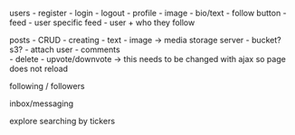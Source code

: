 users 
    - register
    - login
    - logout
    - profile
        - image
        - bio/text
        - follow button
    - feed
        - user specific feed 
        - user + who they follow

posts - CRUD
    - creating
        - text
        - image -> media storage server - bucket? s3?
    - attach user
    - comments    
    - delete
    - upvote/downvote -> this needs to be changed with ajax so page does not reload    

following / followers

inbox/messaging

explore searching by tickers